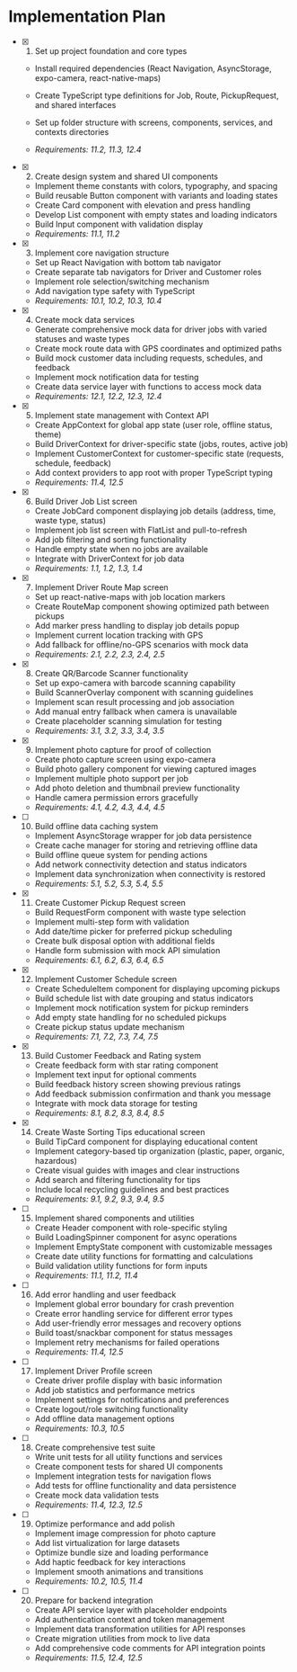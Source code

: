 # Implementation Plan

- [x] 1. Set up project foundation and core types




  - Install required dependencies (React Navigation, AsyncStorage, expo-camera, react-native-maps)
  - Create TypeScript type definitions for Job, Route, PickupRequest, and shared interfaces



  - Set up folder structure with screens, components, services, and contexts directories
  - _Requirements: 11.2, 11.3, 12.4_

- [x] 2. Create design system and shared UI components



  - Implement theme constants with colors, typography, and spacing
  - Build reusable Button component with variants and loading states
  - Create Card component with elevation and press handling
  - Develop List component with empty states and loading indicators
  - Build Input component with validation display
  - _Requirements: 11.1, 11.2_

- [x] 3. Implement core navigation structure




  - Set up React Navigation with bottom tab navigator
  - Create separate tab navigators for Driver and Customer roles
  - Implement role selection/switching mechanism
  - Add navigation type safety with TypeScript
  - _Requirements: 10.1, 10.2, 10.3, 10.4_

- [x] 4. Create mock data services



  - Generate comprehensive mock data for driver jobs with varied statuses and waste types
  - Create mock route data with GPS coordinates and optimized paths
  - Build mock customer data including requests, schedules, and feedback
  - Implement mock notification data for testing
  - Create data service layer with functions to access mock data
  - _Requirements: 12.1, 12.2, 12.3, 12.4_

- [x] 5. Implement state management with Context API



  - Create AppContext for global app state (user role, offline status, theme)
  - Build DriverContext for driver-specific state (jobs, routes, active job)
  - Implement CustomerContext for customer-specific state (requests, schedule, feedback)
  - Add context providers to app root with proper TypeScript typing
  - _Requirements: 11.4, 12.5_

- [x] 6. Build Driver Job List screen







  - Create JobCard component displaying job details (address, time, waste type, status)
  - Implement job list screen with FlatList and pull-to-refresh
  - Add job filtering and sorting functionality
  - Handle empty state when no jobs are available
  - Integrate with DriverContext for job data
  - _Requirements: 1.1, 1.2, 1.3, 1.4_

- [x] 7. Implement Driver Route Map screen



  - Set up react-native-maps with job location markers
  - Create RouteMap component showing optimized path between pickups
  - Add marker press handling to display job details popup
  - Implement current location tracking with GPS
  - Add fallback for offline/no-GPS scenarios with mock data
  - _Requirements: 2.1, 2.2, 2.3, 2.4, 2.5_

- [x] 8. Create QR/Barcode Scanner functionality



  - Set up expo-camera with barcode scanning capability
  - Build ScannerOverlay component with scanning guidelines
  - Implement scan result processing and job association
  - Add manual entry fallback when camera is unavailable
  - Create placeholder scanning simulation for testing
  - _Requirements: 3.1, 3.2, 3.3, 3.4, 3.5_

- [x] 9. Implement photo capture for proof of collection





  - Create photo capture screen using expo-camera
  - Build photo gallery component for viewing captured images
  - Implement multiple photo support per job
  - Add photo deletion and thumbnail preview functionality
  - Handle camera permission errors gracefully
  - _Requirements: 4.1, 4.2, 4.3, 4.4, 4.5_

- [ ] 10. Build offline data caching system
  - Implement AsyncStorage wrapper for job data persistence
  - Create cache manager for storing and retrieving offline data
  - Build offline queue system for pending actions
  - Add network connectivity detection and status indicators
  - Implement data synchronization when connectivity is restored
  - _Requirements: 5.1, 5.2, 5.3, 5.4, 5.5_

- [x] 11. Create Customer Pickup Request screen



  - Build RequestForm component with waste type selection
  - Implement multi-step form with validation
  - Add date/time picker for preferred pickup scheduling
  - Create bulk disposal option with additional fields
  - Handle form submission with mock API simulation
  - _Requirements: 6.1, 6.2, 6.3, 6.4, 6.5_

- [x] 12. Implement Customer Schedule screen






  - Create ScheduleItem component for displaying upcoming pickups
  - Build schedule list with date grouping and status indicators
  - Implement mock notification system for pickup reminders
  - Add empty state handling for no scheduled pickups
  - Create pickup status update mechanism
  - _Requirements: 7.1, 7.2, 7.3, 7.4, 7.5_

- [x] 13. Build Customer Feedback and Rating system



  - Create feedback form with star rating component
  - Implement text input for optional comments
  - Build feedback history screen showing previous ratings
  - Add feedback submission confirmation and thank you message
  - Integrate with mock data storage for testing
  - _Requirements: 8.1, 8.2, 8.3, 8.4, 8.5_

- [x] 14. Create Waste Sorting Tips educational screen



  - Build TipCard component for displaying educational content
  - Implement category-based tip organization (plastic, paper, organic, hazardous)
  - Create visual guides with images and clear instructions
  - Add search and filtering functionality for tips
  - Include local recycling guidelines and best practices
  - _Requirements: 9.1, 9.2, 9.3, 9.4, 9.5_

- [ ] 15. Implement shared components and utilities
  - Create Header component with role-specific styling
  - Build LoadingSpinner component for async operations
  - Implement EmptyState component with customizable messages
  - Create date utility functions for formatting and calculations
  - Build validation utility functions for form inputs
  - _Requirements: 11.1, 11.2, 11.4_

- [ ] 16. Add error handling and user feedback
  - Implement global error boundary for crash prevention
  - Create error handling service for different error types
  - Add user-friendly error messages and recovery options
  - Build toast/snackbar component for status messages
  - Implement retry mechanisms for failed operations
  - _Requirements: 11.4, 12.5_

- [ ] 17. Implement Driver Profile screen
  - Create driver profile display with basic information
  - Add job statistics and performance metrics
  - Implement settings for notifications and preferences
  - Create logout/role switching functionality
  - Add offline data management options
  - _Requirements: 10.3, 10.5_

- [ ] 18. Create comprehensive test suite
  - Write unit tests for all utility functions and services
  - Create component tests for shared UI components
  - Implement integration tests for navigation flows
  - Add tests for offline functionality and data persistence
  - Create mock data validation tests
  - _Requirements: 11.4, 12.3, 12.5_

- [ ] 19. Optimize performance and add polish
  - Implement image compression for photo capture
  - Add list virtualization for large datasets
  - Optimize bundle size and loading performance
  - Add haptic feedback for key interactions
  - Implement smooth animations and transitions
  - _Requirements: 10.2, 10.5, 11.4_

- [ ] 20. Prepare for backend integration
  - Create API service layer with placeholder endpoints
  - Add authentication context and token management
  - Implement data transformation utilities for API responses
  - Create migration utilities from mock to live data
  - Add comprehensive code comments for API integration points
  - _Requirements: 11.5, 12.4, 12.5_